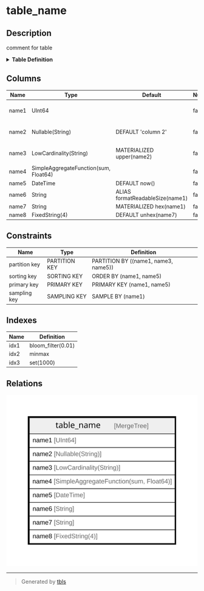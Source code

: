 # table_name

## Description

comment for table

<details>
<summary><strong>Table Definition</strong></summary>

```sql
CREATE TABLE testdb.table_name (`name1` UInt64 COMMENT 'comment for column 1', `name2` Nullable(String) DEFAULT 'column 2' COMMENT 'comment for column 2' CODEC(ZSTD(1)), `name3` LowCardinality(String) MATERIALIZED upper(name2) COMMENT 'comment for column 3', `name4` SimpleAggregateFunction(sum, Float64) TTL name5 + toIntervalDay(1), `name5` DateTime DEFAULT now(), `name6` String ALIAS formatReadableSize(name1), `name7` String MATERIALIZED hex(name1), `name8` FixedString(4) DEFAULT unhex(name7), INDEX idx1 name1 TYPE bloom_filter(0.01) GRANULARITY 1, INDEX idx2 name1 * 2 TYPE minmax GRANULARITY 3, INDEX idx3 name1 * length(name2) TYPE set(1000) GRANULARITY 4, PROJECTION projection_name_1 (SELECT name1, name2, name3 ORDER BY name1)) ENGINE = MergeTree PARTITION BY (name1, name3, name5) PRIMARY KEY (name1, name5) ORDER BY (name1, name5) SAMPLE BY name1 SETTINGS index_granularity = 8192 COMMENT 'comment for table'
```

</details>

## Columns

| Name | Type | Default | Nullable | Children | Parents | Comment |
| ---- | ---- | ------- | -------- | -------- | ------- | ------- |
| name1 | UInt64 |  | false |  |  | comment for column 1 |
| name2 | Nullable(String) | DEFAULT 'column 2' | false |  |  | comment for column 2 |
| name3 | LowCardinality(String) | MATERIALIZED upper(name2) | false |  |  | comment for column 3 |
| name4 | SimpleAggregateFunction(sum, Float64) |  | false |  |  |  |
| name5 | DateTime | DEFAULT now() | false |  |  |  |
| name6 | String | ALIAS formatReadableSize(name1) | false |  |  |  |
| name7 | String | MATERIALIZED hex(name1) | false |  |  |  |
| name8 | FixedString(4) | DEFAULT unhex(name7) | false |  |  |  |

## Constraints

| Name | Type | Definition |
| ---- | ---- | ---------- |
| partition key | PARTITION KEY | PARTITION BY ((name1, name3, name5)) |
| sorting key | SORTING KEY | ORDER BY (name1, name5) |
| primary key | PRIMARY KEY | PRIMARY KEY (name1, name5) |
| sampling key | SAMPLING KEY | SAMPLE BY (name1) |

## Indexes

| Name | Definition |
| ---- | ---------- |
| idx1 | bloom_filter(0.01) |
| idx2 | minmax |
| idx3 | set(1000) |

## Relations

![er](table_name.svg)

---

> Generated by [tbls](https://github.com/k1LoW/tbls)
